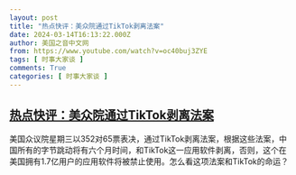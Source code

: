 ```yaml
---
layout: post
title: "热点快评：美众院通过TikTok剥离法案"
date: 2024-03-14T16:13:22.000Z
author: 美国之音中文网
from: https://www.youtube.com/watch?v=oc40buj3ZYE
tags: [ 时事大家谈 ]
comments: True
categories: [ 时事大家谈 ]
---
```

<!--1710432802000-->
[热点快评：美众院通过TikTok剥离法案](https://www.youtube.com/watch?v=oc40buj3ZYE)
------

<div>
美国众议院星期三以352对65票表决，通过TikTok剥离法案，根据这些法案，中国所有的字节跳动将有六个月时间，和TikTok这一应用软件剥离，否则，这个在美国拥有1.7亿用户的应用软件将被禁止使用。怎么看这项法案和TikTok的命运？
</div>

